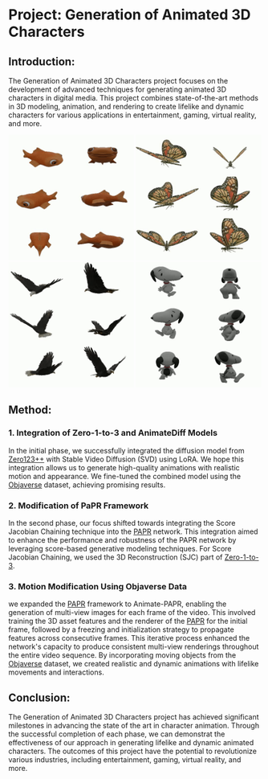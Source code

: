 # Project: Generation of Animated 3D Characters

## Introduction:

The Generation of Animated 3D Characters project focuses on the development of advanced techniques for generating animated 3D characters in digital media. This project combines state-of-the-art methods in 3D modeling, animation, and rendering to create lifelike and dynamic characters for various applications in entertainment, gaming, virtual reality, and more.

<p float="left">
<img src="https://github.com/alimohammadiamirhossein/VideoPAPR/blob/main/phase1/data/gt_video-ezgif.com-video-to-gif-converter%20(1).gif" style="width: 250px; height: auto;">
<img src="https://github.com/alimohammadiamirhossein/VideoPAPR/blob/main/phase1/data/gt_video-ezgif.com-video-to-gif-converter%20(2).gif" style="width: 250px; height: auto;">
<img src="https://github.com/alimohammadiamirhossein/VideoPAPR/blob/main/phase1/data/gt_video-ezgif.com-video-to-gif-converter%20(3).gif" style="width: 250px; height: auto;">
<img src="https://github.com/alimohammadiamirhossein/VideoPAPR/blob/main/phase1/data/gt_video-ezgif.com-video-to-gif-converter.gif" style="width: 250px; height: auto;">
</p>

## Method:


### 1. Integration of Zero-1-to-3 and AnimateDiff Models

In the initial phase, we successfully integrated the diffusion model from [Zero123++](https://github.com/cvlab-columbia/zero123) with Stable Video Diffusion (SVD) using LoRA. We hope this integration allows us to generate high-quality animations with realistic motion and appearance. We fine-tuned the combined model using the [Objaverse](https://objaverse.allenai.org/) dataset, achieving promising results.

### 2. Modification of PaPR Framework

In the second phase, our focus shifted towards integrating the Score Jacobian Chaining technique into the [PAPR](https://github.com/zvict/papr) network. This integration aimed to enhance the performance and robustness of the PAPR network by leveraging score-based generative modeling techniques. For Score Jacobian Chaining, we used the 3D Reconstruction (SJC) part of [Zero-1-to-3](https://github.com/cvlab-columbia/zero123).

### 3. Motion Modification Using Objaverse Data

we expanded the [PAPR](https://github.com/zvict/papr) framework to Animate-PAPR, enabling the generation of multi-view images for each frame of the video. This involved training the 3D asset features and the renderer of the [PAPR](https://github.com/zvict/papr) for the initial frame, followed by a freezing and initialization strategy to propagate features across consecutive frames. This iterative process enhanced the network's capacity to produce consistent multi-view renderings throughout the entire video sequence. By incorporating moving objects from the [Objaverse](https://objaverse.allenai.org/) dataset, we created realistic and dynamic animations with lifelike movements and interactions.

## Conclusion:

The Generation of Animated 3D Characters project has achieved significant milestones in advancing the state of the art in character animation. Through the successful completion of each phase, we can demonstrat the effectiveness of our approach in generating lifelike and dynamic animated characters. The outcomes of this project have the potential to revolutionize various industries, including entertainment, gaming, virtual reality, and more.
